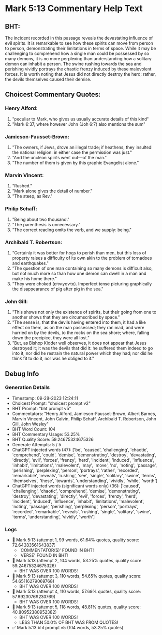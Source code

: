 # Mark 5:13 Commentary Help Text

## BHT:
The incident recorded in this passage reveals the devastating influence of evil spirits. It is remarkable to see how these spirits can move from person to person, demonstrating their limitations in terms of space. While it may be challenging to comprehend how a single man could be possessed by so many demons, it is no more perplexing than understanding how a solitary demon can inhabit a person. The swine rushing towards the sea and perishing vividly portrays the chaotic frenzy induced by these malevolent forces. It is worth noting that Jesus did not directly destroy the herd; rather, the devils themselves caused their demise.

## Choicest Commentary Quotes:
### Henry Alford:
1. "peculiar to Mark, who gives us usually accurate details of this kind"
2. "Mark 6:37, where however John (Joh 6:7) also mentions the sum"

### Jamieson-Fausset-Brown:
1. "The owners, if Jews, drove an illegal trade; if heathens, they insulted the national religion: in either case the permission was just."
2. "And the unclean spirits went out—of the man."
3. "The number of them is given by this graphic Evangelist alone."

### Marvin Vincent:
1. "Rushed."
2. "Mark alone gives the detail of number."
3. "The steep, as Rev."

### Philip Schaff:
1. "Being about two thousand."
2. "The parenthesis is unnecessary."
3. "The correct reading omits the verb, and we supply: being."

### Archibald T. Robertson:
1. "Certainly it was better for hogs to perish than men, but this loss of property raises a difficulty of its own akin to the problem of tornadoes and earthquakes."
2. "The question of one man containing so many demons is difficult also, but not much more so than how one demon can dwell in a man and make his home there."
3. "They were choked (επνιγοντο). Imperfect tense picturing graphically the disappearance of pig after pig in the sea."

### John Gill:
1. "This shows not only the existence of spirits, but their going from one to another shows that they are circumscribed by space."
2. "The sense is, that the devils having entered into them, it had a like effect on them, as on the man possessed; they ran mad, and were hurried on by the devils, to the rocks on the sea shore; where, falling down the precipice, they were all lost."
3. "But, as Bishop Kidder well observes, it does not appear that Jesus destroyed it; it was the devils that did it: he suffered them indeed to go into it, nor did he restrain the natural power which they had; nor did he think fit to do it, nor was he obliged to it."


## Debug Info
### Generation Details
- Timestamp: 09-28-2023 12:24:11
- Choicest Prompt: "choicest prompt v2"
- BHT Prompt: "bht prompt v5"
- Commentators: "Henry Alford, Jamieson-Fausset-Brown, Albert Barnes, Marvin Vincent, John Calvin, Philip Schaff, Archibald T. Robertson, John Gill, John Wesley"
- BHT Word Count: 104
- BHT Commentary Usage: 53.25%
- BHT Quality Score: 59.24675324675326
- Generate Attempts: 5 / 5
- ChatGPT injected words (47):
	['be', 'caused', 'challenging', 'chaotic', 'comprehend', 'could', 'demise', 'demonstrating', 'destroy', 'devastating', 'directly', 'evil', 'forces', 'frenzy', 'herd', 'incident', 'induced', 'influence', 'inhabit', 'limitations', 'malevolent', 'may', 'move', 'no', 'noting', 'passage', 'perishing', 'perplexing', 'person', 'portrays', 'rather', 'recorded', 'remarkable', 'reveals', 'rushing', 'see', 'single', 'solitary', 'swine', 'terms', 'themselves', 'these', 'towards', 'understanding', 'vividly', 'while', 'worth']
- ChatGPT injected words (significant words only) (36):
	['caused', 'challenging', 'chaotic', 'comprehend', 'demise', 'demonstrating', 'destroy', 'devastating', 'directly', 'evil', 'forces', 'frenzy', 'herd', 'incident', 'induced', 'influence', 'inhabit', 'limitations', 'malevolent', 'noting', 'passage', 'perishing', 'perplexing', 'person', 'portrays', 'recorded', 'remarkable', 'reveals', 'rushing', 'single', 'solitary', 'swine', 'terms', 'understanding', 'vividly', 'worth']

### Logs
- 🔄 Mark 5:13 (attempt 1, 99 words, 61.64% quotes, quality score: 72.64383561643837) 
	- 'COMMENTATOR(S)' FOUND IN BHT! 
	- 'VERSE' FOUND IN BHT!
- 🔄 Mark 5:13 (attempt 2, 104 words, 53.25% quotes, quality score: 59.24675324675326) 
	- BHT WAS OVER 100 WORDS!
- 🔄 Mark 5:13 (attempt 3, 110 words, 54.65% quotes, quality score: 54.65116279069768) 
	- BHT WAS OVER 100 WORDS!
- 🔄 Mark 5:13 (attempt 4, 110 words, 57.69% quotes, quality score: 57.69230769230769) 
	- BHT WAS OVER 100 WORDS!
- 🔄 Mark 5:13 (attempt 5, 118 words, 48.81% quotes, quality score: 40.80952380952382) 
	- BHT WAS OVER 100 WORDS! 
	- LESS THAN 50.0% OF BHT WAS FROM QUOTES!
- ✅ Mark 5:13 bht prompt v5 (104 words, 53.25% quotes)